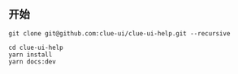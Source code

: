 ## 开始

``` shell
git clone git@github.com:clue-ui/clue-ui-help.git --recursive

cd clue-ui-help
yarn install
yarn docs:dev
```
